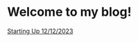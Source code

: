 <html lang="en-US">

<head>
    <meta charset='utf-8'>
    <meta http-equiv= "X-UA-Compatible" content="IE=edge">
    <meta name="viewport" content="width=device-width,maximum-scale=2">

</head>

<main>

<h1> Welcome to my blog! </h1>

<p> <a href="./blog_posts/12-12-2023-Starting-Up"> Starting Up 12/12/2023 </a> </p>
  
</main>
</html>
